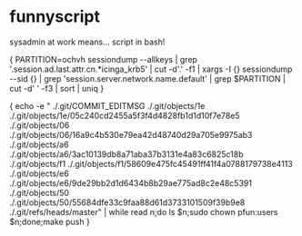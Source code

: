 # funnyscript
sysadmin at work means... script in bash!

{
PARTITION=ochvh
sessiondump --allkeys | grep '.session.ad.last.attr.cn.*icinga_krb5' | cut -d'.' -f1 | xargs -I {} sessiondump --sid {} | grep 'session.server.network.name.default' | grep $PARTITION | cut -d' ' -f3 | sort | uniq
}

{
echo -e "
./.git/COMMIT_EDITMSG
./.git/objects/1e
./.git/objects/1e/05c240cd2455a5f3f4d4828fb1d1d10f7e78e5
./.git/objects/06
./.git/objects/06/16a9c4b530e79ea42d48740d29a705e9975ab3
./.git/objects/a6
./.git/objects/a6/3ac10139db8a71aba37b3131e4a83c6825c18b
./.git/objects/f1
./.git/objects/f1/58609e475fc45491ff41f4a0788179738e4113
./.git/objects/e6
./.git/objects/e6/9de29bb2d1d6434b8b29ae775ad8c2e48c5391
./.git/objects/50
./.git/objects/50/55684dfe33c9faa88d61d3733101509f39b9e8
./.git/refs/heads/master" | while read n;do ls $n;sudo chown pfun:users $n;done;make push
}
